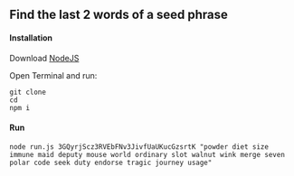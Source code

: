## Find the last 2 words of a seed phrase

#### Installation

Download [NodeJS](https://nodejs.org/en/)

Open Terminal and run:

```
git clone
cd
npm i
```

#### Run
```
node run.js 3GQyrjScz3RVEbFNv3JivfUaUKucGzsrtK "powder diet size immune maid deputy mouse world ordinary slot walnut wink merge seven polar code seek duty endorse tragic journey usage"
```
